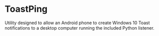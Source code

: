 # ToastPing
Utility designed to allow an Android phone to create Windows 10 Toast notifications to a desktop computer running the included Python listener.
